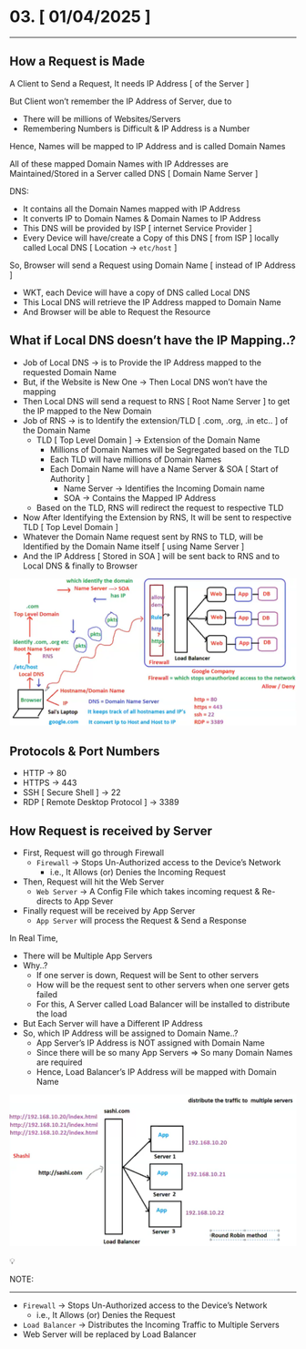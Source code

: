 # 03. [ 01/04/2025 ]

---

## How a Request is Made

A Client to Send a Request, It needs IP Address [ of the Server ]

But Client won’t remember the IP Address of Server, due to

- There will be millions of Websites/Servers
- Remembering Numbers is Difficult & IP Address is a Number

Hence, Names will be mapped to IP Address and is called Domain Names 

All of these mapped Domain Names with IP Addresses are Maintained/Stored in a Server called DNS [ Domain Name Server ]

DNS:

- It contains all the Domain Names mapped with IP Address
- It converts IP to Domain Names & Domain Names to IP Address
- This DNS will be provided by ISP [ internet Service Provider ]
- Every Device will have/create a Copy of this DNS [ from ISP ] locally called Local DNS [ Location → `etc/host` ]

So, Browser will send a Request using Domain Name [ instead of IP Address ]

- WKT, each Device will have a copy of DNS called Local DNS
- This Local DNS will retrieve the IP Address mapped to Domain Name
- And Browser will be able to Request the Resource

## What if Local DNS doesn’t have the IP Mapping..?

- Job of Local DNS → is to Provide the IP Address mapped to the requested Domain Name
- But, if the Website is New One → Then Local DNS won’t have the mapping
- Then Local DNS will send a request to RNS [ Root Name Server ] to get the IP mapped to the New Domain
- Job of RNS → is to Identify the extension/TLD [ .com, .org, .in etc.. ] of the Domain Name
    - TLD [ Top Level Domain ] → Extension of the Domain Name
        - Millions of Domain Names will be Segregated based on the TLD
        - Each TLD will have millions of Domain Names
        - Each Domain Name will have a Name Server & SOA [ Start of Authority ]
            - Name Server → Identifies the Incoming Domain name
            - SOA → Contains the Mapped IP Address
    - Based on the TLD, RNS will redirect the request to respective TLD
- Now After Identifying the Extension by RNS, It will be sent to respective TLD [ Top Level Domain ]
- Whatever the Domain Name request sent by RNS to TLD, will be Identified by the Domain Name itself [ using Name Server ]
- And the IP Address [ Stored in SOA ] will be sent back to RNS and to Local DNS & finally to Browser

![image.png](image.png)

## Protocols & Port Numbers

- HTTP → 80
- HTTPS → 443
- SSH [ Secure Shell ] → 22
- RDP [ Remote Desktop Protocol ] → 3389

## How Request is received by Server

- First, Request will go through Firewall
    - `Firewall` → Stops Un-Authorized access to the Device’s Network
        - i.e., It Allows (or) Denies the Incoming Request
- Then, Request will hit the Web Server
    - `Web Server` → A Config File which takes incoming request & Re-directs to App Sever
- Finally request will be received by App Server
    - `App Server` will process the Request & Send a Response

In Real Time, 

- There will be Multiple App Servers
- Why..?
    - If one server is down, Request will be Sent to other servers
    - How will be the request sent to other servers when one server gets failed
    - For this, A Server called Load Balancer will be installed to distribute the load
- But Each Server will have a Different IP Address
- So, which IP Address will be assigned to Domain Name..?
    - App Server’s IP Address is NOT assigned with Domain Name
    - Since there will be so many App Servers ⇒ So many Domain Names are required
    - Hence, Load Balancer’s IP Address will be mapped with Domain Name

![image.png](image%201.png)

<aside>
💡

NOTE:

---

- `Firewall` → Stops Un-Authorized access to the Device’s Network
    - i.e., It Allows (or) Denies the Request
- `Load Balancer` → Distributes the Incoming Traffic to Multiple Servers
- Web Server will be replaced by Load Balancer
</aside>